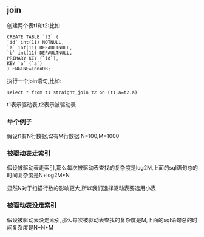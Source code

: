 ## join
创建两个表t1和t2:比如
```
CREATE TABLE `t2` (
`id` int(11) NOTNULL,
`a` int(11) DEFAULTNULL,
`b` int(11) DEFAULTNULL,
PRIMARY KEY (`id`),
KEY `a` (`a`)
) ENGINE=InnoDB;
```

执行一个join语句,比如:
```
select * from t1 straight_join t2 on (t1.a=t2.a)
```
t1表示驱动表,t2表示被驱动表

### 举个例子
假设t1有N行数据,t2有M行数据
N=100,M=1000

### 被驱动表走索引
假设被驱动表走索引,那么每次被驱动表查找的复杂度是log2M,上面的sql语句总的时间复杂度是N+log2M*N


显然N对于扫描行数的影响更大,所以我们选择驱动表要选用小表

### 被驱动表没走索引
假设被驱动表没走索引,那么每次被驱动表查找的复杂度是M,上面的sql语句总的时间复杂度是N+N*M




